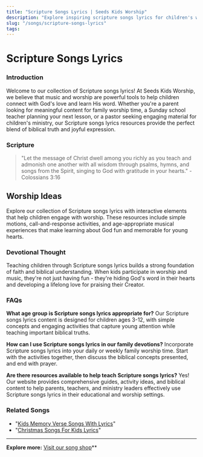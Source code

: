 ```yaml
---
title: "Scripture Songs Lyrics | Seeds Kids Worship"
description: "Explore inspiring scripture songs lyrics for children's worship and faith development. Biblical music resources for families and ministry."
slug: "/songs/scripture-songs-lyrics"
tags:
---
```


# Scripture Songs Lyrics

### Introduction

Welcome to our collection of Scripture songs lyrics! At Seeds Kids Worship, we believe that music and worship are powerful tools to help children connect with God's love and learn His word. Whether you're a parent looking for meaningful content for family worship time, a Sunday school teacher planning your next lesson, or a pastor seeking engaging material for children's ministry, our Scripture songs lyrics resources provide the perfect blend of biblical truth and joyful expression.

### Scripture

> "Let the message of Christ dwell among you richly as you teach and admonish one another with all wisdom through psalms, hymns, and songs from the Spirit, singing to God with gratitude in your hearts." - Colossians 3:16

## Worship Ideas

Explore our collection of Scripture songs lyrics with interactive elements that help children engage with worship. These resources include simple motions, call-and-response activities, and age-appropriate musical experiences that make learning about God fun and memorable for young hearts.

### Devotional Thought

Teaching children through Scripture songs lyrics builds a strong foundation of faith and biblical understanding. When kids participate in worship and music, they're not just having fun - they're hiding God's word in their hearts and developing a lifelong love for praising their Creator.

### FAQs

**What age group is Scripture songs lyrics appropriate for?**
Our Scripture songs lyrics content is designed for children ages 3-12, with simple concepts and engaging activities that capture young attention while teaching important biblical truths.

**How can I use Scripture songs lyrics in our family devotions?**
Incorporate Scripture songs lyrics into your daily or weekly family worship time. Start with the activities together, then discuss the biblical concepts presented, and end with prayer.

**Are there resources available to help teach Scripture songs lyrics?**
Yes! Our website provides comprehensive guides, activity ideas, and biblical content to help parents, teachers, and ministry leaders effectively use Scripture songs lyrics in their educational and worship settings.

### Related Songs

- "[Kids Memory Verse Songs With Lyrics](/songs/kids-memory-verse-songs-with-lyrics/)"
- "[Christmas Songs For Kids Lyrics](/activities/christmas-songs-for-kids-lyrics/)"

---

**Explore more:** [Visit our song shop](https://seedskidsworship.com/shop)**

<!-- Schema Markup -->
<script type="application/ld+json">
{
  "@context": "https://schema.org",
  "@type": "MusicRecording",
  "name": "Scripture Songs Lyrics",
  "byArtist": {
    "@type": "MusicGroup",
    "name": "Seeds Kids Worship"
  },
  "isFamilyFriendly": true,
  "url": "https://seedskidsworship.com/songs/scripture-songs-lyrics/"
}
</script>
